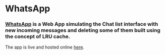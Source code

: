 # WhatsApp
### [WhatsApp](https://pranshu-awasthi.github.io/) is a Web App simulating the Chat list interface with new incoming messages and deleting some of them built using the concept of LRU cache.
The app is live and hosted online [here](https://pranshu-awasthi.github.io/).



